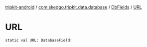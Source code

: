[tripkit-android](../../index.md) / [com.skedgo.tripkit.data.database](../index.md) / [DbFields](index.md) / [URL](./-u-r-l.md)

# URL

`static val URL: DatabaseField!`